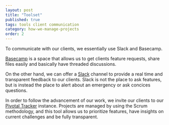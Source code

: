 ```yaml
---
layout: post
title: "Toolset"
published: true
tags: tools client communication
category: how-we-manage-projects
order: 2
---
```


To communicate with our clients, we essentially use Slack and Basecamp.

[Basecamp](http://www.basecamp.com) is a space that allows us to get clients feature requests, share files easily and basically have threaded discussions.

On the other hand, we can offer a [Slack](http://www.slack.com) channel to provide a real time and transparent feedback to our clients. Slack is not the place to ask features, but is instead the place to alert about an emergency or ask concices questions.

In order to follow the advancement of our work, we invite our clients to our [Pivotal Tracker](http://pivotaltracker.com/) instance. Projects are managed by using the Scrum methodology, and this tool allows us to prioritize features, have insights on current challenges and be fully transparent.
